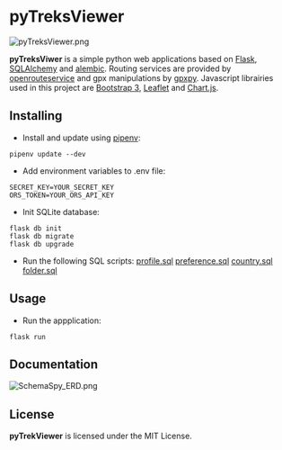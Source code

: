 # pyTreksViewer
![pyTreksViewer.png](../master/docs/pyTreksViewer.png)

**pyTreksViwer** is a simple python web applications based on [Flask](https://pypi.org/project/Flask/), [SQLAlchemy](https://pypi.org/project/SQLAlchemy/) and [alembic](https://pypi.org/project/alembic/). Routing services are provided by [openrouteservice](https://pypi.org/project/openrouteservice/) and gpx manipulations by [gpxpy](https://pypi.org/project/gpxpy/). Javascript librairies used in this project are [Bootstrap 3](https://getbootstrap.com/docs/3.3/getting-started/), [Leaflet](https://leafletjs.com/) and [Chart.js](https://www.chartjs.org/).

## Installing
- Install and update using [pipenv](https://pypi.org/project/pipenv/):

```
pipenv update --dev
```

- Add environment variables to .env file:

```
SECRET_KEY=YOUR_SECRET_KEY
ORS_TOKEN=YOUR_ORS_API_KEY
```

- Init SQLite database:

```
flask db init
flask db migrate
flask db upgrade
```

- Run the following SQL scripts:
[profile.sql](../master/docs/scripts/profile.sql)
[preference.sql](../master/docs/scripts/preference.sql)
[country.sql](../master/docs/scripts/country.sql)
[folder.sql](../master/docs/scripts/folder.sql)

## Usage
- Run the appplication:

```flask run```


## Documentation
![SchemaSpy_ERD.png](../master/docs/SchemaSpy_ERD.png)

## License
**pyTrekViewer** is licensed under the MIT License.

